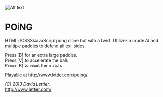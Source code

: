 ![Alt text](https://raw.github.com/lettier/poing/master/screenshot.jpg)
 
# POiNG
 
HTML5/CSS3/JavaScript pong clone but with a twist. Utilizes a crude AI and multiple paddles to defend all exit sides.

Press [B] for an extra large paddles.  
Press [V] to accelerate the ball.  
Press [R] to reset the match. 
 
Playable at http://www.lettier.com/poing/. 
 
_(C) 2013 David Lettier._  
http://www.lettier.com/
